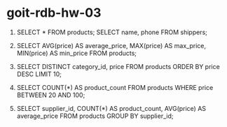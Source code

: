 # goit-rdb-hw-03

1. SELECT * FROM products;
SELECT name, phone FROM shippers;

2. SELECT 
    AVG(price) AS average_price, 
    MAX(price) AS max_price, 
    MIN(price) AS min_price
FROM products;

3. SELECT DISTINCT category_id, price
FROM products
ORDER BY price DESC
LIMIT 10;

4. SELECT COUNT(*) AS product_count
FROM products
WHERE price BETWEEN 20 AND 100;

5. SELECT supplier_id, 
       COUNT(*) AS product_count, 
       AVG(price) AS average_price
FROM products
GROUP BY supplier_id;
